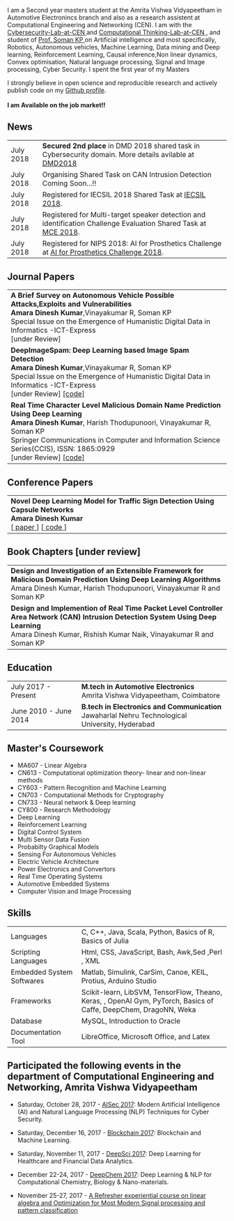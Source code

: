 I am a Second year masters student at the Amrita Vishwa Vidyapeetham in Automotive Electronincs branch and also as a research assistent at Computational Engineering and Networking (CEN). I am  with the <a href='https://vinayakumarr.github.io/Cybersecurity-Lab-at-CEN/' target='_blank'> Cybersecurity-Lab-at-CEN </a> and <a href='https://vinayakumarr.github.io/ComputationalThinking-Lab-at-CEN/' target='_blank'> Computational Thinking-Lab-at-CEN </a>, and student of <a href='http://nlp.amrita.edu/somankp/' target='_blank'> Prof. Soman KP </a> on Artificial intelligence and most specifically, Robotics, Autonomous vehicles, Machine Learning, Data mining and Deep learning, Reinforcement Learning, Causal inference,Non linear dynamics, Convex optimisation, Natural language processing, Signal and Image processing, Cyber Security. I spent the first year of my Masters 

I strongly believe in open science and reproducible research and actively publish code on my [Github profile](https://github.com/dineshresearch/).<br><br>
<b>I am Available on the job market!!</b>

## <i class="fa fa-chevron-right"></i> News
<table class="table table-hover">
<tr>
  <td class='col-md-3'>July 2018</td>
  <td><b>Secured 2nd place</b> in DMD 2018 shared task in Cybersecurity domain. More details avilable at <a href='http://nlp.amrita.edu/DMD2018/' target='_blank'>DMD2018</a></td>
</tr>

<tr>
  <td class='col-md-3'>July 2018</td>
  <td>Organising Shared Task on CAN Intrusion Detection Coming Soon...!!</td>
</tr>
<tr>
  <td class='col-md-3'>July 2018</td>
  <td>Registered for IECSIL 2018 Shared Task at <a href='https://iecsil.arnekt.com/#!/home' target='_blank'>IECSIL 2018</a>.</td>
</tr>
<tr>
  <td class='col-md-3'>July 2018</td>
  <td>Registered for Multi-target speaker detection and identification Challenge Evaluation Shared Task at <a href='http://mce.csail.mit.edu/' target='_blank'>MCE 2018</a>.</td>
</tr>
<tr>
  <td class='col-md-3'>July 2018</td>
  <td>Registered for NIPS 2018: AI for Prosthetics Challenge at <a href='https://www.crowdai.org/challenges/nips-2018-ai-for-prosthetics-challenge' target='_blank'>AI for Prosthetics Challenge 2018</a>.</td>
</tr>
<tr>
  
  
  
</table>


## <i class="fa fa-chevron-right"></i> Journal Papers 

<table class="table table-hover">

<tr>
<td>
    <strong>A Brief Survey on Autonomous Vehicle Possible Attacks,Exploits and Vulnerabilities</strong><br> 
<strong>Amara Dinesh Kumar</strong>,Vinayakumar R, Soman KP<br>
Special Issue on the Emergence of Humanistic Digital Data in Informatics -ICT-Express<br>
[under Review] </a><br>
</td>
</tr>

<tr>
<td>
    <strong>DeepImageSpam: Deep Learning based Image Spam Detection</strong><br> 
<strong>Amara Dinesh Kumar</strong>,Vinayakumar R, Soman KP<br>
Special Issue on the Emergence of Humanistic Digital Data in Informatics -ICT-Express<br>
[under Review] <a href='https://github.com/dineshresearch/DeepImageSpam' target='_blank'> [code] </a><br>
</td>
</tr>

<tr>
<td>
    <strong>Real Time Character Level Malicious Domain Name Prediction Using Deep Learning</strong><br> 
<strong>Amara Dinesh Kumar</strong>, Harish Thodupunoori, Vinayakumar R, Soman KP<br>
Springer Communications in Computer and Information Science Series(CCIS), ISSN: 1865:0929<br>
[under Review] <a href='https://github.com/dineshresearch/Real-Time-Character-Level-Malicious-DomainName-Prediction-Using-Deep-Learning' target='_blank'> [code] </a><br>
</td>
</tr>

</table>



## <i class="fa fa-chevron-right"></i> Conference Papers 

<table class="table table-hover">

<tr>
<td>
<strong>Novel Deep Learning Model for Traffic Sign Detection Using Capsule Networks</strong><br>
<strong>Amara Dinesh Kumar</strong><br>
[<a href='https://arxiv.org/abs/1805.04424' target='_blank'> paper </a>] [<a href='https://github.com/dineshresearch/Novel-Deep-Learning-Model-for-Traffic-Sign-Detection-Using-Capsule-Networks' target='_blank'> code </a>]<br>
</td>
</tr>


</table>

## <i class="fa fa-chevron-right"></i> Book Chapters [under review]

<table class="table table-hover">

<tr>
<td>
    <strong>Design and Investigation of an Extensible Framework for Malicious Domain Prediction Using Deep Learning Algorithms</strong><br> 
Amara Dinesh Kumar, Harish Thodupunoori, Vinayakumar R and Soman KP<br>
</td>
</tr>

<tr>
<td>
    <strong>Design and Implemention of Real Time Packet Level Controller Area Network (CAN) Intrusion Detection System Using Deep Learning</strong><br> 
Amara Dinesh Kumar, Rishish Kumar Naik, Vinayakumar R and Soman KP<br>
</td>
</tr>

</table>

## <i class="fa fa-chevron-right"></i> Education

<table class="table table-hover">
  <tr>
    <td class="col-md-3">July 2017 - Present</td>
    <td>
        <strong>M.tech in Automotive Electronics</strong>
        <br>
      Amrita Vishwa Vidyapeetham, Coimbatore
    </td>
  </tr>
  <tr>
    <td class="col-md-3">June 2010 - June 2014</td>
    <td>
        <strong>B.tech in Electronics and Communication</strong>
        <br>
      Jawaharlal Nehru Technological University, Hyderabad
    </td>
  </tr>
  <tr>
</table>


## <i class="fa fa-chevron-right"></i> Master's Coursework
+ MA607 - Linear Algebra
+ CN613 - Computational optimization theory- linear and non-linear methods
+ CY603 - Pattern Recognition and Machine Learning
+ CN703 - Computational Methods for Cryptography
+ CN733 - Neural network & Deep learning
+ CY800 - Research Methodology
+ Deep Learning
+ Reinforcement Learning
+ Digital Control System 
+ Multi Sensor Data Fusion
+ Probabilty Graphical Models
+ Sensing For Autonomous Vehicles 
+ Electric Vehicle Architecture 
+ Power Electronics and Convertors
+ Real Time Operating Systems
+ Automotive Embedded Systems
+ Computer Vision and Image Processing

## <i class="fa fa-chevron-right"></i> Skills
<table class="table table-hover">
<tr>
  <td class='col-md-2'>Languages</td>
  <td markdown="1">
C, C++, Java, Scala, Python, Basics of R, Basics of Julia
  </td>
</tr>
<tr>
  <td class='col-md-2'>Scripting Languages</td>
  <td markdown="1">
Html, CSS, JavaScript, Bash, Awk,Sed ,Perl , XML 
  </td>
</tr>
<tr>
    <td class='col-md-2'>Embedded System Softwares</td>
  <td markdown="1">
Matlab, Simulink, CarSim, Canoe, KEIL, Protius, Arduino Studio
  </td>
</tr>
<tr>
 
  <td class='col-md-2'>Frameworks</td>
  <td markdown="1">
 Scikit-learn, LibSVM, TensorFlow, Theano, Keras, , OpenAI Gym, PyTorch, Basics of Caffe, DeepChem, DragoNN, Weka 
  </td>
</tr>
<tr>
  <td class='col-md-2'>Database</td>
  <td markdown="1">
MySQL, Introduction to Oracle
  </td>
</tr>
<tr>
  <td class='col-md-2'>Documentation Tool</td>
  <td markdown="1">
LibreOffice, Microsoft Office, and Latex
  </td>
</tr>
</table>

## <i class="fa fa-chevron-right"></i> Participated the following events in the department of Computational Engineering and Networking, Amrita Vishwa Vidyapeetham

+ Saturday, October 28, 2017 - <a href='http://nlp.amrita.edu/AISec2017/AISec2017.html' target='_blank'>AISec 2017</a>: Modern Artificial Intelligence (AI) and Natural Language Processing (NLP) Techniques for Cyber Security.

+ Saturday, December 16, 2017 - <a href='http://nlp.amrita.edu/DeepBlockchain2017/DeepBlockchain2017.html' target='_blank'>Blockchain 2017</a>: Blockchain and Machine Learning.

+ Saturday, November 11, 2017 - <a href='http://nlp.amrita.edu/DeepSci2017/DeepSci2017.html' target='_blank'>DeepSci 2017</a>: Deep Learning for Healthcare and Financial Data Analytics.

+ December 22-24, 2017 - <a href='http://nlp.amrita.edu/DeepChem2017/DeepChem.html' target='_blank'>DeepChem 2017</a>: Deep Learning & NLP for Computational Chemistry, Biology & Nano-materials.

+ November 25-27, 2017 - <a href='http://nlp.amrita.edu/MSP-2017/MSP-2017.html' target='_blank'> A Refresher experiential course on linear algebra and Optimization for Most Modern Signal processing and pattern classification</a>



